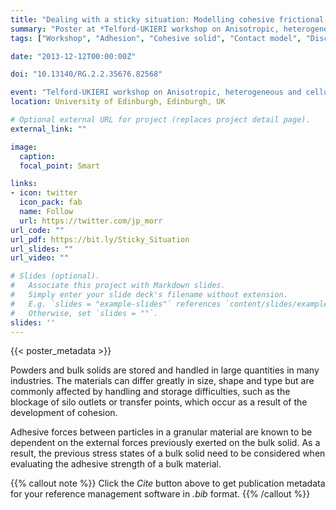 ```yaml
---
title: "Dealing with a sticky situation: Modelling cohesive frictional granular solids"
summary: "Poster at *Telford-UKIERI workshop on Anisotropic, heterogeneous and cellular materials: From microarchitecture to macro-level response*"
tags: ["Workshop", "Adhesion", "Cohesive solid", "Contact model", "Discrete element method", "DEM", "Granular material", "contact"]

date: "2013-12-12T00:00:00Z"

doi: "10.13140/RG.2.2.35676.82568"

event: "Telford-UKIERI workshop on Anisotropic, heterogeneous and cellular materials: From microarchitecture to macro-level response"
location: University of Edinburgh, Edinburgh, UK

# Optional external URL for project (replaces project detail page).
external_link: ""

image:
  caption: 
  focal_point: Smart

links:
- icon: twitter
  icon_pack: fab
  name: Follow
  url: https://twitter.com/jp_morr
url_code: ""
url_pdf: https://bit.ly/Sticky_Situation
url_slides: ""
url_video: ""

# Slides (optional).
#   Associate this project with Markdown slides.
#   Simply enter your slide deck's filename without extension.
#   E.g. `slides = "example-slides"` references `content/slides/example-slides.md`.
#   Otherwise, set `slides = ""`.
slides: ''
---
```


{{< poster_metadata >}}

Powders and bulk solids are stored and handled in large quantities in many industries. The materials can differ greatly in size, shape and type but are commonly affected by handling and storage difficulties, such as the blockage of silo outlets or transfer points, which occur as a result of the development of cohesion.

Adhesive forces between particles in a granular material are known to be dependent on the external forces previously exerted on the bulk solid. As a result, the previous stress states of a bulk solid need to be considered when evaluating the adhesive strength of a bulk material.

{{% callout note %}}
Click the *Cite* button above to get publication metadata for your reference management software in *.bib* format.
{{% /callout %}}

